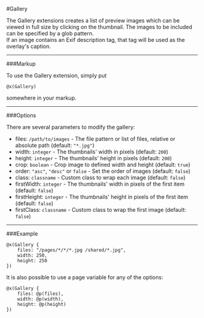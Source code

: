 #Gallery

The Gallery extensions creates a list of preview images which can be viewed in full size by clicking on the thumbnail. The images to be included can be specified by a glob pattern.    
If an image contains an Exif description tag, that tag will be used as the overlay's caption.

---

###Markup

To use the Gallery extension, simply put 

	@x(Gallery)
	
somewhere in your markup.

---

###Options

There are several parameters to modify the gallery:

- files: `/path/to/images` - The file pattern or list of files, relative or absolute path (default: `"*.jpg"`)
- width: `integer` - The thumbnails' width in pixels (default: `200`)
- height: `integer` - The thumbnails' height in pixels (default: `200`)
- crop: `boolean` - Crop image to defined width and height (default: `true`)
- order: `"asc"`, `"desc"` or `false` - Set the order of images (default: `false`)
- class: `classname` - Custom class to wrap each image (default: `false`)
- firstWidth: `integer` - The thumbnails' width in pixels of the first item (default: `false`)
- firstHeight: `integer` - The thumbnails' height in pixels of the first item (default: `false`)
- firstClass: `classname` - Custom class to wrap the first image (default: `false`)

---

###Example

	@x(Gallery {
		files: "/pages/*/*/*.jpg /shared/*.jpg", 
		width: 250, 
		height: 250
	}) 
	
It is also possible to use a page variable for any of the options:

	@x(Gallery {
		files: @p(files), 
		width: @p(width), 
		height: @p(height)
	}) 